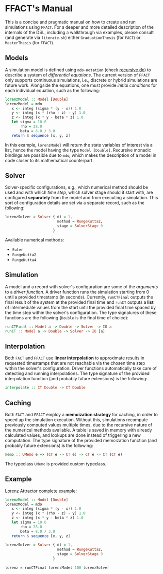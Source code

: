# FFACT's Manual

This is a concise and pragmatic manual on how to create and run simulations using `FFACT`. For a deeper and more detailed description
of the internals of the DSL, including a walkthrough via examples, please consult (and generate via `literate.sh`) either `GraduationThesis` (for `FACT`) or `MasterThesis` (for `FFACT`).

## Models

A simulation model is defined using `mdo-notation` (check [recursive do](https://ghc.gitlab.haskell.org/ghc/doc/users_guide/exts/recursive_do.html)) to describe a system of _differential equations_. The current version of `FFACT` only supports 
continuous simulations, i.e., discrete or hybrid simulations are future work. Alongside the equations, one must provide _initial conditions_ for 
each individual equation, such as the following:

```haskell
lorenzModel :: Model [Double]
lorenzModel = mdo
   x <- integ (sigma * (y - x)) 1.0
   y <- integ (x * (rho - z) - y) 1.0
   z <- integ (x * y - beta * z) 1.0
   let sigma = 10.0
       rho = 28.0
       beta = 8.0 / 3.0
   return $ sequence [x, y, z]
```

In this example, `lorenzModel` will return the state variables of interest via a list, hence the model having the type `Model [Double]`.
Recursive monadic bindings are possible due to `mdo`, which makes the description of a model in code closer to its mathematical counterpart.

## Solver

Solver-specific configurations, e.g., which numerical method should be used and with which _time step_, which solver stage should it start with,
are configured **separately** from the model and from executing a simulation. This sort of configuration details are set via a separate record, such as the following:

```haskell
lorenzSolver = Solver { dt = 1,
                        method = RungeKutta2,
                        stage = SolverStage 0
                      }
```

Available numerical methods:
- `Euler`
- `RungeKutta2`
- `RungeKutta4`

## Simulation

A model and a record with solver's configuration are some of the _arguments_ to a _driver function_. A driver function runs the simulation starting from 0 until
a provided timestamp (in seconds). Currently, `runCTFinal` outputs the final result of the system
at the provided final time and `runCT` outputs a **list** of intermediate values from the start
until the provided final time spaced by the time step within the solver's configuration. 
The type signatures of these functions are the following (`Double` is the final time of choice):

```haskell
runCTFinal :: Model a -> Double -> Solver -> IO a
runCT :: Model a -> Double -> Solver -> IO [a]
```

## Interpolation

Both `FACT` and `FFACT` use **linear interpolation** to approximate results in requested timestamps that are not reachable via the chosen time step within
the solver's configuration. Driver functions automatically take care of detecting and running interpolations. 
The type signature of the provided interpolation function (and probably future extensions) is the following:

```haskell
interpolate :: CT Double -> CT Double
```

## Caching

Both `FACT` and `FFACT` employ a **memoization strategy** for caching, in order to speed up the simulation execution. Without this, simulations recompute previously
computed values multiple times, due to the recursive nature of the numerical methods available. A table is saved in memory with already calculated values, and lookups
are done instead of triggering a new computation.
The type signature of the provided memoization function (and probably future extensions) is the following:

```haskell
memo :: UMemo e => (CT e -> CT e) -> CT e -> CT (CT e)
```

The typeclass `UMemo` is provided custom typeclass.

## Example

Lorenz Attractor complete example:

```haskell
lorenzModel :: Model [Double]
lorenzModel = mdo
   x <- integ (sigma * (y - x)) 1.0
   y <- integ (x * (rho - z) - y) 1.0
   z <- integ (x * y - beta * z) 1.0
   let sigma = 10.0
       rho = 28.0
       beta = 8.0 / 3.0
   return $ sequence [x, y, z]
   
lorenzSolver = Solver { dt = 1,
                        method = RungeKutta2,
                        stage = SolverStage 0
                      }
					  
lorenz = runCTFinal lorenzModel 100 lorenzSolver
```
